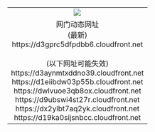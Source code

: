 ﻿<table>
  <tr></tr>
  <tr><td colspan=2 align=center><img src="https://d3gprc5dfpdbb6.cloudfront.net/Up/oGate.jpg" /></td></tr>
  <tr><td colspan=2 align=center>网门动态网址<br/>(最新)
<br>https://d3gprc5dfpdbb6.cloudfront.net
<br/><br/>(以下网址可能失效)
<br>https://d3aynmtxddno39.cloudfront.net
<br>https://d1eiibdw03p55b.cloudfront.net
<br>https://dwlvuoe3qb8ox.cloudfront.net
<br>https://d9ubswi4st27r.cloudfront.net
<br>https://dx2ylbt7aq2yk.cloudfront.net
<br>https://d19ka0sijsnbcc.cloudfront.net
    </td>
  </tr>
</table>
